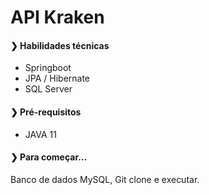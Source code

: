 
# API Kraken

#### ❯ Habilidades técnicas
* Springboot
* JPA / Hibernate
* SQL Server

#### ❯ Pré-requisitos
* JAVA 11

#### ❯ Para começar...
Banco de dados MySQL,
Git clone e executar.
